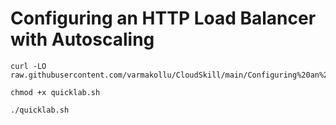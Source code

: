 # Configuring an HTTP Load Balancer with Autoscaling


```
curl -LO raw.githubusercontent.com/varmakollu/CloudSkill/main/Configuring%20an%20HTTP%20Load%20Balancer%20with%20Autoscaling/quicklab.sh

chmod +x quicklab.sh

./quicklab.sh

```
